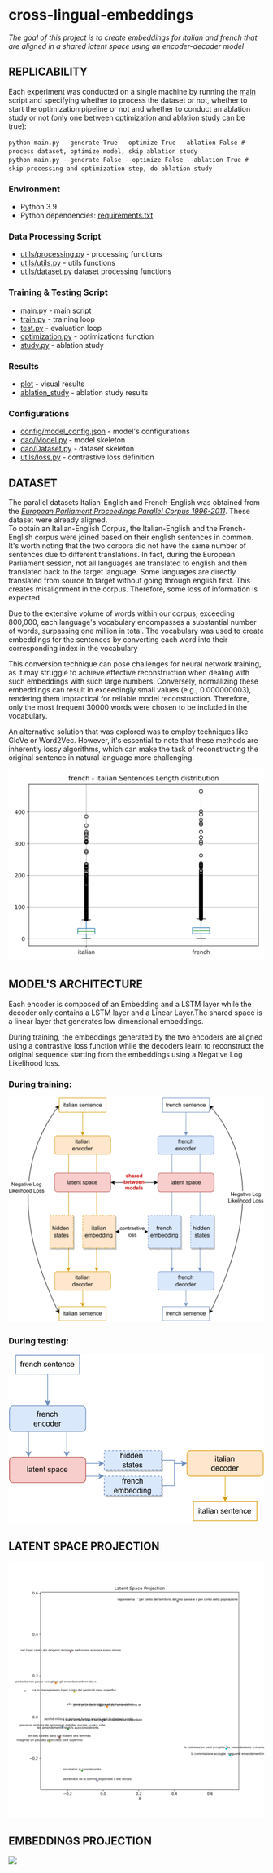 # cross-lingual-embeddings

_The goal of this project is to create embeddings for italian and french that are aligned in a shared latent space using
an encoder-decoder model_

## **REPLICABILITY**

Each experiment was conducted on a single machine by running the [main](main.py) script and specifying whether to
process the dataset or not, whether to start the optimization pipeline or not and whether to conduct an ablation study
or not (only one between optimization and ablation study can be true):

`python main.py --generate True --optimize True --ablation False # process dataset, optimize model, skip ablation study` <br>
`python main.py --generate False --optimize False --ablation True # skip processing and optimization step, do ablation study`

### Environment

- Python 3.9
- Python dependencies: [requirements.txt](requirements.txt)

### Data Processing Script

- [utils/processing.py](utils/processing.py) - processing functions
- [utils/utils.py](utils/utils.py) - utils functions
- [utils/dataset.py](utils/dataset.py) dataset processing functions

### Training & Testing Script

- [main.py](main.py) - main script
- [train.py](train.py) - training loop
- [test.py](test.py) - evaluation loop
- [optimization.py](optimization.py) - optimizations function
- [study.py](study.py) - ablation study

### Results

- [plot](plot) - visual results
- [ablation_study](ablation_study) - ablation study results

### Configurations

- [config/model_config.json](config/model_config.json) - model's configurations
- [dao/Model.py](dao/Model.py) - model skeleton
- [dao/Dataset.py](dao/Model.py) - dataset skeleton
- [utils/loss.py](utils/loss.py) - contrastive loss definition

## **DATASET**

The parallel datasets Italian-English and French-English was obtained from the [_European Parliament Proceedings
Parallel Corpus 1996-2011_](https://www.statmt.org/europarl/). These dataset were already aligned. <br> To obtain an
Italian-English Corpus, the Italian-English and the French-English corpus were joined based on their english sentences
in common. It's worth noting that the two corpora did not have the same number of sentences due to different
translations. In fact, during the European Parliament session, not all languages are translated to english and then
translated back to the target language. Some languages are directly translated from source to target without going
through english first. This creates misalignment in the corpus. Therefore, some loss of information is expected. <br>

Due to the extensive volume of words within our corpus, exceeding 800,000, each language's vocabulary encompasses a
substantial number of words, surpassing one million in total. The vocabulary was used to create embeddings for the
sentences by converting each word into their corresponding index in the vocabulary <br>

This conversion technique can pose challenges for neural network training, as it may struggle to achieve effective
reconstruction when dealing with such embeddings with such large numbers. Conversely, normalizing these embeddings can
result in exceedingly small values (e.g., 0.000000003), rendering them impractical for reliable model reconstruction.
Therefore, only the most frequent 30000 words were chosen to be included in the vocabulary.

An alternative solution that was explored was to employ techniques like GloVe or Word2Vec.
However, it's essential to note that these methods are inherently lossy algorithms, which can make the task of
reconstructing the original sentence in natural language more challenging.

<img src="plot/fr_it_sentences_length.svg">

## **MODEL'S ARCHITECTURE**

Each encoder is composed of an Embedding and a LSTM layer while the decoder only contains a LSTM layer and a Linear
Layer.The shared space is a linear layer that generates low dimensional embeddings.<br>

During training, the embeddings generated by the two encoders are aligned using a contrastive loss function while the 
decoders learn to reconstruct the original sequence starting from the embeddings using a Negative Log Likelihood loss.
### During training:

<img src="plot/training.svg" alt="Training">

### During testing:

<img src="plot/testing.svg" alt="Testing">

## **LATENT SPACE PROJECTION**

<img src="plot/latent_space_projection.svg">

## **EMBEDDINGS PROJECTION**

<img src="plot/embeddings_projection.svg">

